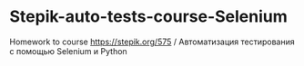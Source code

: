 # Stepik-auto-tests-course-Selenium
Homework to course https://stepik.org/575  /
Автоматизация тестирования с помощью Selenium и Python


 
